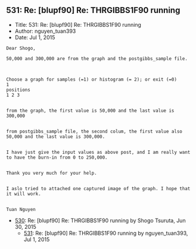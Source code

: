 ## 531: Re: [blupf90] Re: THRGIBBS1F90 running

- Title: 531: Re: [blupf90] Re: THRGIBBS1F90 running
- Author: nguyen_tuan393
- Date: Jul 1, 2015

```
Dear Shogo,

50,000 and 300,000 are from the graph and the postgibbs_sample file.
 


Choose a graph for samples (=1) or histogram (= 2); or exit (=0)
1
positions
1 2 3 


from the graph, the first value is 50,000 and the last value is 300,000


from postgibbs_sample file, the second colum, the first value also 50,000 and the last value is 300,000.


I have just give the input values as above post, and I am really want to have the burn-in from 0 to 250,000.


Thank you very much for your help.


I aslo tried to attached one captured image of the graph. I hope that it will work.


Tuan Nguyen

```

- [530](0530.md): Re: [blupf90] Re: THRGIBBS1F90 running by Shogo Tsuruta, Jun 30, 2015
    - [531](0531.md): Re: [blupf90] Re: THRGIBBS1F90 running by nguyen_tuan393, Jul 1, 2015
